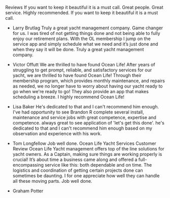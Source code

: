 Reviews
If you want to keep it beautiful it is a must call.
Great people. Great service. Highly recommended. If you want to keep it beautiful it is a must call.

- Larry Brutlag
Truly a great yacht management company.
Game changer for us. I was tired of not getting things done and not being able to fully enjoy our retirement plans. With the OL membership I jump on the service app and simply schedule what we need and it’s just done and when they say it will be done. Truly a great yacht management company.

- Victor Offutt
We are thrilled to have found Ocean Life!
After years of struggling to get prompt, reliable, and satisfactory services for our yacht, we are thrilled to have found Ocean Life! Through their membership program, which provides monthly maintenance, and repairs as needed, we no longer have to worry about having our yacht ready to go when we're ready to go! They also provide an app that makes scheduling a breeze. I highly recommend Ocean Life!

- Lisa Baker
He's dedicated to that and I can't recommend him enough.
I've had opportunity to see Brandon R complete several install, maintenance and service jobs with great competence, expertise and competence. always great to see application of 'let's get this done'. he's dedicated to that and I can't recommend him enough based on my observation and experience with his work.

- Tom Longfellow
Job well done.
Ocean Life Yacht Services Customer Review
Ocean Life Yacht management offers top of the line solutions for yacht owners. As a Captain, making sure things are working properly is crucial! It’s about time a business came along and offered a full-encompassing service like this: both dependable and on time. The logistics and coordination of getting certain projects done can sometimes be daunting. I for one appreciate how well they can handle all these moving parts. Job well done.

- Graham Potter
